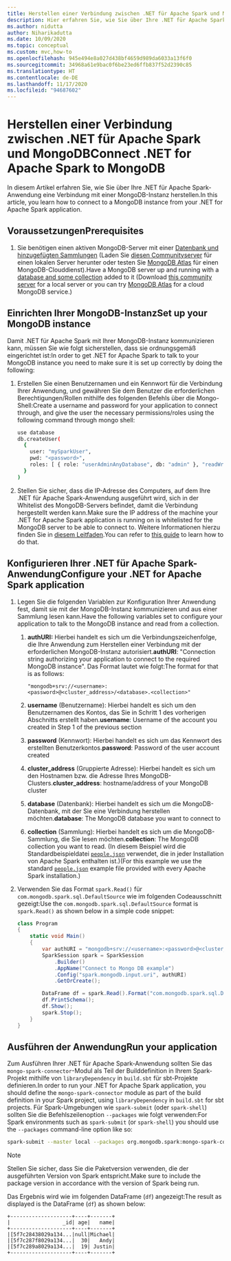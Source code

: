 ```yaml
---
title: Herstellen einer Verbindung zwischen .NET für Apache Spark und MongoDB
description: Hier erfahren Sie, wie Sie über Ihre .NET für Apache Spark-Anwendung eine Verbindung mit einer MongoDB-Instanz herstellen.
ms.author: nidutta
author: Niharikadutta
ms.date: 10/09/2020
ms.topic: conceptual
ms.custom: mvc,how-to
ms.openlocfilehash: 945e494e8a027d438bf4659d989da6033a13f6f0
ms.sourcegitcommit: 34968a61e9bac0f6be23ed6ffb837f52d2390c85
ms.translationtype: HT
ms.contentlocale: de-DE
ms.lasthandoff: 11/17/2020
ms.locfileid: "94687602"
---
```

# <a name="connect-net-for-apache-spark-to-mongodb"></a><span data-ttu-id="8a243-103">Herstellen einer Verbindung zwischen .NET für Apache Spark und MongoDB</span><span class="sxs-lookup"><span data-stu-id="8a243-103">Connect .NET for Apache Spark to MongoDB</span></span>

<span data-ttu-id="8a243-104">In diesem Artikel erfahren Sie, wie Sie über Ihre .NET für Apache Spark-Anwendung eine Verbindung mit einer MongoDB-Instanz herstellen.</span><span class="sxs-lookup"><span data-stu-id="8a243-104">In this article, you learn how to connect to a MongoDB instance from your .NET for Apache Spark application.</span></span>

## <a name="prerequisites"></a><span data-ttu-id="8a243-105">Voraussetzungen</span><span class="sxs-lookup"><span data-stu-id="8a243-105">Prerequisites</span></span>

1. <span data-ttu-id="8a243-106">Sie benötigen einen aktiven MongoDB-Server mit einer [Datenbank und hinzugefügten Sammlungen](https://docs.mongodb.com/manual/core/databases-and-collections/) (Laden Sie [diesen Communityserver](https://www.mongodb.com/try/download/community) für einen lokalen Server herunter oder testen Sie [MongoDB Atlas](https://www.mongodb.com/cloud/atlas) für einen MongoDB-Clouddienst).</span><span class="sxs-lookup"><span data-stu-id="8a243-106">Have a MongoDB server up and running with a [database and some collection](https://docs.mongodb.com/manual/core/databases-and-collections/) added to it (Download [this community server](https://www.mongodb.com/try/download/community) for a local server or you can try [MongoDB Atlas](https://www.mongodb.com/cloud/atlas) for a cloud MongoDB service.)</span></span>

## <a name="set-up-your-mongodb-instance"></a><span data-ttu-id="8a243-107">Einrichten Ihrer MongoDB-Instanz</span><span class="sxs-lookup"><span data-stu-id="8a243-107">Set up your MongoDB instance</span></span>

<span data-ttu-id="8a243-108">Damit .NET für Apache Spark mit Ihrer MongoDB-Instanz kommunizieren kann, müssen Sie wie folgt sicherstellen, dass sie ordnungsgemäß eingerichtet ist:</span><span class="sxs-lookup"><span data-stu-id="8a243-108">In order to get .NET for Apache Spark to talk to your MongoDB instance you need to make sure it is set up correctly by doing the following:</span></span>

1. <span data-ttu-id="8a243-109">Erstellen Sie einen Benutzernamen und ein Kennwort für die Verbindung Ihrer Anwendung, und gewähren Sie dem Benutzer die erforderlichen Berechtigungen/Rollen mithilfe des folgenden Befehls über die Mongo-Shell:</span><span class="sxs-lookup"><span data-stu-id="8a243-109">Create a username and password for your application to connect through, and give the user the necessary permissions/roles using the following command through mongo shell:</span></span>

    ```bash
    use database
    db.createUser(
      {
        user: "mySparkUser",
        pwd: "<password>",
        roles: [ { role: "userAdminAnyDatabase", db: "admin" }, "readWriteAnyDatabase" ]
      }
    )
    ```

2. <span data-ttu-id="8a243-110">Stellen Sie sicher, dass die IP-Adresse des Computers, auf dem Ihre .NET für Apache Spark-Anwendung ausgeführt wird, sich in der Whitelist des MongoDB-Servers befindet, damit die Verbindung hergestellt werden kann.</span><span class="sxs-lookup"><span data-stu-id="8a243-110">Make sure the IP address of the machine your .NET for Apache Spark application is running on is whitelisted for the MongoDB server to be able to connect to.</span></span> <span data-ttu-id="8a243-111">Weitere Informationen hierzu finden Sie in [diesem Leitfaden](https://docs.atlas.mongodb.com/security/add-ip-address-to-list/).</span><span class="sxs-lookup"><span data-stu-id="8a243-111">You can refer to [this guide](https://docs.atlas.mongodb.com/security/add-ip-address-to-list/) to learn how to do that.</span></span>

## <a name="configure-your-net-for-apache-spark-application"></a><span data-ttu-id="8a243-112">Konfigurieren Ihrer .NET für Apache Spark-Anwendung</span><span class="sxs-lookup"><span data-stu-id="8a243-112">Configure your .NET for Apache Spark application</span></span>

1. <span data-ttu-id="8a243-113">Legen Sie die folgenden Variablen zur Konfiguration Ihrer Anwendung fest, damit sie mit der MongoDB-Instanz kommunizieren und aus einer Sammlung lesen kann.</span><span class="sxs-lookup"><span data-stu-id="8a243-113">Have the following variables set to configure your application to talk to the MongoDB instance and read from a collection.</span></span>
    1. <span data-ttu-id="8a243-114">**authURI:** Hierbei handelt es sich um die Verbindungszeichenfolge, die Ihre Anwendung zum Herstellen einer Verbindung mit der erforderlichen MongoDB-Instanz autorisiert.</span><span class="sxs-lookup"><span data-stu-id="8a243-114">**authURI**: "Connection string authorizing your application to connect to the required MongoDB instance".</span></span> <span data-ttu-id="8a243-115">Das Format lautet wie folgt:</span><span class="sxs-lookup"><span data-stu-id="8a243-115">The format for that is as follows:</span></span>

        ```
        "mongodb+srv://<username>:<password>@<cluster_address>/<database>.<collection>"
        ```

    2. <span data-ttu-id="8a243-116">**username** (Benutzername): Hierbei handelt es sich um den Benutzernamen des Kontos, das Sie in Schritt 1 des vorherigen Abschnitts erstellt haben.</span><span class="sxs-lookup"><span data-stu-id="8a243-116">**username**: Username of the account you created in Step 1 of the previous section</span></span>
    3. <span data-ttu-id="8a243-117">**password** (Kennwort): Hierbei handelt es sich um das Kennwort des erstellten Benutzerkontos.</span><span class="sxs-lookup"><span data-stu-id="8a243-117">**password**: Password of the user account created</span></span>
    4. <span data-ttu-id="8a243-118">**cluster_address** (Gruppierte Adresse): Hierbei handelt es sich um den Hostnamen bzw. die Adresse Ihres MongoDB-Clusters.</span><span class="sxs-lookup"><span data-stu-id="8a243-118">**cluster_address**: hostname/address of your MongoDB cluster</span></span>
    5. <span data-ttu-id="8a243-119">**database** (Datenbank): Hierbei handelt es sich um die MongoDB-Datenbank, mit der Sie eine Verbindung herstellen möchten.</span><span class="sxs-lookup"><span data-stu-id="8a243-119">**database**: The MongoDB database you want to connect to</span></span>
    6. <span data-ttu-id="8a243-120">**collection** (Sammlung): Hierbei handelt es sich um die MongoDB-Sammlung, die Sie lesen möchten.</span><span class="sxs-lookup"><span data-stu-id="8a243-120">**collection**: The MongoDB collection you want to read.</span></span> <span data-ttu-id="8a243-121">(In diesem Beispiel wird die Standardbeispieldatei [`people.json`](https://github.com/apache/spark/blob/master/examples/src/main/resources/people.json) verwendet, die in jeder Installation von Apache Spark enthalten ist.)</span><span class="sxs-lookup"><span data-stu-id="8a243-121">(For this example we use the standard [`people.json`](https://github.com/apache/spark/blob/master/examples/src/main/resources/people.json) example file provided with every Apache Spark installation.)</span></span>

2. <span data-ttu-id="8a243-122">Verwenden Sie das Format `spark.Read()` für `com.mongodb.spark.sql.DefaultSource` wie im folgenden Codeausschnitt gezeigt:</span><span class="sxs-lookup"><span data-stu-id="8a243-122">Use the `com.mongodb.spark.sql.DefaultSource` format is `spark.Read()` as shown below in a simple code snippet:</span></span>

    ```csharp
    class Program
    {
        static void Main()
        {
            var authURI = "mongodb+srv://<username>:<password>@<cluster_address>/<database>.<collection>?retryWrites=true&w=majority";
            SparkSession spark = SparkSession
                .Builder()
                .AppName("Connect to Mongo DB example")
                .Config("spark.mongodb.input.uri", authURI)
                .GetOrCreate();

            DataFrame df = spark.Read().Format("com.mongodb.spark.sql.DefaultSource").Load();
            df.PrintSchema();
            df.Show();
            spark.Stop();
        }
    }
    ```

## <a name="run-your-application"></a><span data-ttu-id="8a243-123">Ausführen der Anwendung</span><span class="sxs-lookup"><span data-stu-id="8a243-123">Run your application</span></span>

<span data-ttu-id="8a243-124">Zum Ausführen Ihrer .NET für Apache Spark-Anwendung sollten Sie das `mongo-spark-connector`-Modul als Teil der Builddefinition in Ihrem Spark-Projekt mithilfe von `libraryDependency` in `build.sbt` für sbt-Projekte definieren.</span><span class="sxs-lookup"><span data-stu-id="8a243-124">In order to run your .NET for Apache Spark application, you should define the `mongo-spark-connector` module as part of the build definition in your Spark project, using `libraryDependency` in `build.sbt` for sbt projects.</span></span> <span data-ttu-id="8a243-125">Für Spark-Umgebungen wie `spark-submit` (oder `spark-shell`) sollten Sie die Befehlszeilenoption `--packages` wie folgt verwenden:</span><span class="sxs-lookup"><span data-stu-id="8a243-125">For Spark environments such as `spark-submit` (or `spark-shell`) you should use the `--packages` command-line option like so:</span></span>

```bash
spark-submit --master local --packages org.mongodb.spark:mongo-spark-connector_2.12:3.0.0 --class org.apache.spark.deploy.dotnet.DotnetRunner microsoft-spark-<spark_majorversion-spark_minorversion>_<scala_majorversion.scala_minorversion>-<spark_dotnet_version>.jar yourApp.exe
```

> [!NOTE]
> <span data-ttu-id="8a243-126">Stellen Sie sicher, dass Sie die Paketversion verwenden, die der ausgeführten Version von Spark entspricht.</span><span class="sxs-lookup"><span data-stu-id="8a243-126">Make sure to include the package version in accordance with the version of Spark being run.</span></span>

<span data-ttu-id="8a243-127">Das Ergebnis wird wie im folgenden DataFrame (`df`) angezeigt:</span><span class="sxs-lookup"><span data-stu-id="8a243-127">The result as displayed is the DataFrame (`df`) as shown below:</span></span>

```text
+--------------------+----+-------+
|                 _id| age|   name|
+--------------------+----+-------+
|[5f7c28438029a134...|null|Michael|
|[5f7c287f8029a134...|  30|   Andy|
|[5f7c289a8029a134...|  19| Justin|
+--------------------+----+-------+
```
